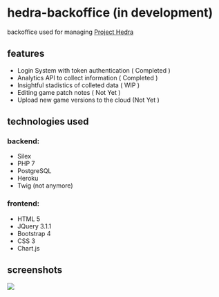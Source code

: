 # hedra-backoffice (in development)
backoffice used for managing [Project Hedra](https://luaek.com/projecthedra)

## features

* Login System with token authentication ( Completed )
* Analytics API to collect information ( Completed )
* Insightful stadistics of colleted data ( WIP )
* Editing game patch notes ( Not Yet )
* Upload new game versions to the cloud (Not Yet )

## technologies used
	
### backend:
	
* Silex
* PHP 7
* PostgreSQL
* Heroku
* Twig (not anymore)

### frontend:

* HTML 5
* JQuery 3.1.1
* Bootstrap 4
* CSS 3
* Chart.js

## screenshots

![](D:\Repositories\hedra-backoffice\images/img0.png)
